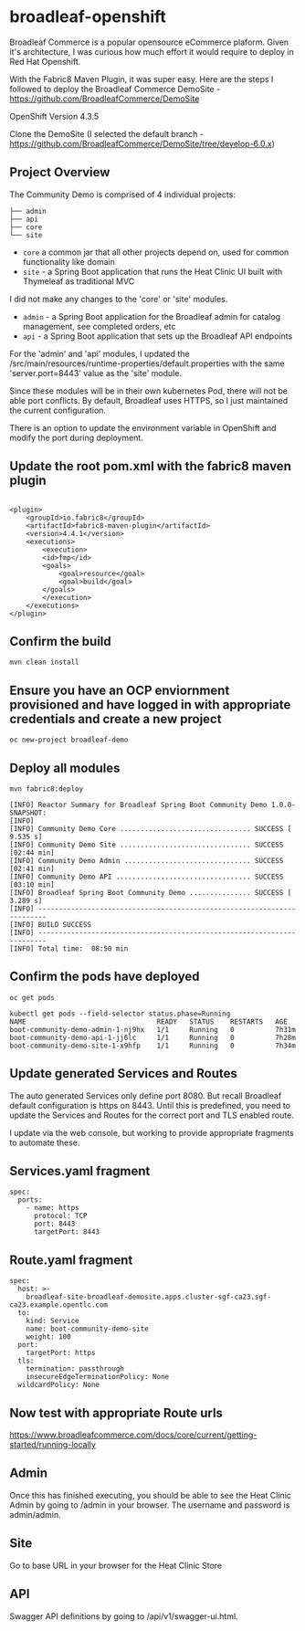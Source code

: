 # broadleaf-openshift

Broadleaf Commerce is a popular opensource eCommerce plaform.  Given it's architecture, I was curious how much effort it would require to deploy in Red Hat Openshift.

With the Fabric8 Maven Plugin, it was super easy.  Here are the steps I followed to deploy the 
Broadleaf Commerce DemoSite - https://github.com/BroadleafCommerce/DemoSite

OpenShift Version 4.3.5

Clone the DemoSite (I selected the default branch - 
https://github.com/BroadleafCommerce/DemoSite/tree/develop-6.0.x)

## Project Overview

The Community Demo is comprised of 4 individual projects:
```
├── admin
├── api
├── core
└── site
```

- `core` a common jar that all other projects depend on, used for common functionality like domain
- `site` - a Spring Boot application that runs the Heat Clinic UI built with Thymeleaf as traditional MVC

I did not make any changes to the 'core' or 'site' modules.  

- `admin` - a Spring Boot application for the Broadleaf admin for catalog management, see completed orders, etc
- `api` - a Spring Boot application that sets up the Broadleaf API endpoints

For the 'admin' and 'api' modules, I updated the /src/main/resources/runtime-properties/default.properties with the same 'server.port=8443' value as the 'site' module. 

Since these modules will be in their own kubernetes Pod, there will not be able port conflicts.  By default, Broadleaf uses HTTPS, so I just maintained the current configuration.

There is an option to update the environment variable in OpenShift and modify the port during deployment.

## Update the root pom.xml with the fabric8 maven plugin

```shell

<plugin>
    <groupId>io.fabric8</groupId>
    <artifactId>fabric8-maven-plugin</artifactId>
    <version>4.4.1</version>
    <executions>
        <execution>
        <id>fmp</id>
        <goals>
            <goal>resource</goal>
            <goal>build</goal>
        </goals>
        </execution>
    </executions>
</plugin>
```

## Confirm the build
```shell
mvn clean install
```

## Ensure you have an OCP enviornment provisioned and have logged in with appropriate credentials and create a new project
```shell
oc new-project broadleaf-demo
```

## Deploy all modules
```shell
mvn fabric8:deploy

[INFO] Reactor Summary for Broadleaf Spring Boot Community Demo 1.0.0-SNAPSHOT:
[INFO] 
[INFO] Community Demo Core ................................ SUCCESS [  9.535 s]
[INFO] Community Demo Site ................................ SUCCESS [02:44 min]
[INFO] Community Demo Admin ............................... SUCCESS [02:41 min]
[INFO] Community Demo API ................................. SUCCESS [03:10 min]
[INFO] Broadleaf Spring Boot Community Demo ............... SUCCESS [  3.289 s]
[INFO] ------------------------------------------------------------------------
[INFO] BUILD SUCCESS
[INFO] ------------------------------------------------------------------------
[INFO] Total time:  08:50 min
```

## Confirm the pods have deployed
```shell
oc get pods
```

```shell
kubectl get pods --field-selector status.phase=Running
NAME                                READY   STATUS    RESTARTS   AGE
boot-community-demo-admin-1-nj9hx   1/1     Running   0          7h31m
boot-community-demo-api-1-jj6lc     1/1     Running   0          7h28m
boot-community-demo-site-1-x9hfp    1/1     Running   0          7h34m
```

## Update generated Services and Routes
The auto generated Services only define port 8080.  But recall Broadleaf default configuration is https on 8443.  Until this is predefined, you need to update the Services and Routes for the correct port and TLS enabled route.

I update via the web console, but working to provide appropriate fragments to automate these.

## Services.yaml fragment
```shell
spec:
  ports:
    - name: https
      protocol: TCP
      port: 8443
      targetPort: 8443
```
## Route.yaml fragment
```shell
spec:
  host: >-
    broadleaf-site-broadleaf-demosite.apps.cluster-sgf-ca23.sgf-ca23.example.opentlc.com
  to:
    kind: Service
    name: boot-community-demo-site
    weight: 100
  port:
    targetPort: https
  tls:
    termination: passthrough
    insecureEdgeTerminationPolicy: None
  wildcardPolicy: None
```

## Now test with appropriate Route urls
https://www.broadleafcommerce.com/docs/core/current/getting-started/running-locally

## Admin
Once this has finished executing, you should be able to see the Heat Clinic Admin by going to <AdminRoute>/admin in your browser. The username and password is admin/admin.

## Site
Go to base URL in your browser for the Heat Clinic Store

## API
Swagger API definitions by going to <APIRoute>/api/v1/swagger-ui.html.
